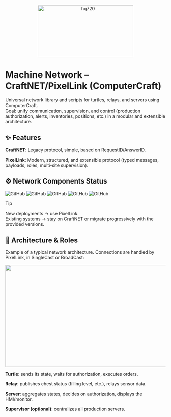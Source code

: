 <p align="center">
<img width="300" height="163" alt="hq720" src="https://github.com/user-attachments/assets/808230f7-743a-485b-88c3-7102a9066de2" />
</p>

# Machine Network – CraftNET/PixelLink (ComputerCraft)
Universal network library and scripts for turtles, relays, and servers using ComputerCraft.  
Goal: unify communication, supervision, and control (production authorization, alerts, inventories, positions, etc.) in a modular and extensible architecture.

## ✨ Features
**CraftNET**: Legacy protocol, simple, based on RequestID/AnswerID.

**PixelLink**: Modern, structured, and extensible protocol (typed messages, payloads, roles, multi-site supervision).

## ⚙️ Network Components Status

![GitHub](https://img.shields.io/badge/PixelLink-Beta_v1.0--b02-yellow)
![GitHub](https://img.shields.io/badge/CraftNET-Legacy_v1.0-lightblue)
![GitHub](https://img.shields.io/badge/Timber_server-Alpha_v4.0--a03-orange)
![GitHub](https://img.shields.io/badge/Farmer_server-Stable_v1.0-green)
![GitHub](https://img.shields.io/badge/Relay-Alpha_v2.0--a01-orange)


> [!TIP]
> New deployments → use PixelLink.  
> Existing systems → stay on CraftNET or migrate progressively with the provided versions.


## 🧱 Architecture & Roles

Example of a typical network architecture. Connections are handled by PixelLink, in SingleCast or BroadCast:

<p align="center">
<img width="1773" height="320" alt="Architecture réseau EN" src="https://github.com/user-attachments/assets/fa0f2de5-75ee-4843-a4f7-218c4fcc031a" />
</p>

**Turtle**: sends its state, waits for authorization, executes orders.

**Relay**: publishes chest status (filling level, etc.), relays sensor data.

**Server**: aggregates states, decides on authorization, displays the HMI/monitor.

**Supervisor (optional)**: centralizes all production servers.
